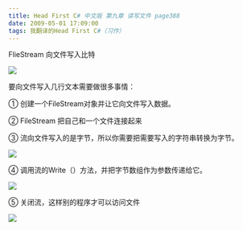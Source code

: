 ```yaml
---
title: Head First C# 中文版 第九章 读写文件 page388
date: 2009-05-01 17:09:00
tags: 我翻译的Head First C#（习作）
---
```

FlieStream  向文件写入比特

  

![](https://p-blog.csdn.net/images/p_blog_csdn_net/cuipengfei1/EntryImages/20090501/2009-05-01_16-53-36.jpg)

要向文件写入几行文本需要做很多事情：

  

①  创建一个FileStream对象并让它向文件写入数据。

  

②  FileStream  把自己和一个文件连接起来

  

③  流向文件写入的是字节，所以你需要把需要写入的字符串转换为字节。

![](https://p-blog.csdn.net/images/p_blog_csdn_net/cuipengfei1/EntryImages/20090501/2009-05-01_16-59-53.jpg)

④  调用流的Write（）方法，并把字节数组作为参数传递给它。

  

  

![](https://p-blog.csdn.net/images/p_blog_csdn_net/cuipengfei1/EntryImages/20090501/2009-05-01_17-03-00.jpg)

⑤  关闭流，这样别的程序才可以访问文件

  

![](https://p-blog.csdn.net/images/p_blog_csdn_net/cuipengfei1/EntryImages/20090501/2009-05-01_17-05-00.jpg)



